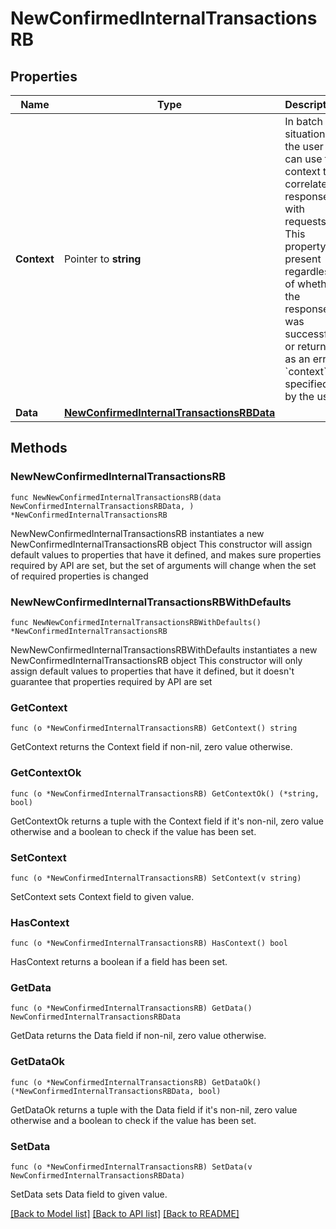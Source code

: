 # NewConfirmedInternalTransactionsRB

## Properties

Name | Type | Description | Notes
------------ | ------------- | ------------- | -------------
**Context** | Pointer to **string** | In batch situations the user can use the context to correlate responses with requests. This property is present regardless of whether the response was successful or returned as an error. &#x60;context&#x60; is specified by the user. | [optional] 
**Data** | [**NewConfirmedInternalTransactionsRBData**](NewConfirmedInternalTransactionsRBData.md) |  | 

## Methods

### NewNewConfirmedInternalTransactionsRB

`func NewNewConfirmedInternalTransactionsRB(data NewConfirmedInternalTransactionsRBData, ) *NewConfirmedInternalTransactionsRB`

NewNewConfirmedInternalTransactionsRB instantiates a new NewConfirmedInternalTransactionsRB object
This constructor will assign default values to properties that have it defined,
and makes sure properties required by API are set, but the set of arguments
will change when the set of required properties is changed

### NewNewConfirmedInternalTransactionsRBWithDefaults

`func NewNewConfirmedInternalTransactionsRBWithDefaults() *NewConfirmedInternalTransactionsRB`

NewNewConfirmedInternalTransactionsRBWithDefaults instantiates a new NewConfirmedInternalTransactionsRB object
This constructor will only assign default values to properties that have it defined,
but it doesn't guarantee that properties required by API are set

### GetContext

`func (o *NewConfirmedInternalTransactionsRB) GetContext() string`

GetContext returns the Context field if non-nil, zero value otherwise.

### GetContextOk

`func (o *NewConfirmedInternalTransactionsRB) GetContextOk() (*string, bool)`

GetContextOk returns a tuple with the Context field if it's non-nil, zero value otherwise
and a boolean to check if the value has been set.

### SetContext

`func (o *NewConfirmedInternalTransactionsRB) SetContext(v string)`

SetContext sets Context field to given value.

### HasContext

`func (o *NewConfirmedInternalTransactionsRB) HasContext() bool`

HasContext returns a boolean if a field has been set.

### GetData

`func (o *NewConfirmedInternalTransactionsRB) GetData() NewConfirmedInternalTransactionsRBData`

GetData returns the Data field if non-nil, zero value otherwise.

### GetDataOk

`func (o *NewConfirmedInternalTransactionsRB) GetDataOk() (*NewConfirmedInternalTransactionsRBData, bool)`

GetDataOk returns a tuple with the Data field if it's non-nil, zero value otherwise
and a boolean to check if the value has been set.

### SetData

`func (o *NewConfirmedInternalTransactionsRB) SetData(v NewConfirmedInternalTransactionsRBData)`

SetData sets Data field to given value.



[[Back to Model list]](../README.md#documentation-for-models) [[Back to API list]](../README.md#documentation-for-api-endpoints) [[Back to README]](../README.md)


